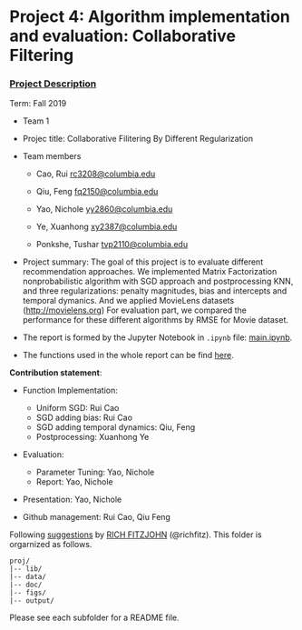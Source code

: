 # Project 4: Algorithm implementation and evaluation: Collaborative Filtering

### [Project Description](doc/project4_desc.md)

Term: Fall 2019

+ Team 1
+ Projec title: Collaborative Filitering By Different Regularization
+ Team members
	+ Cao, Rui rc3208@columbia.edu

	+ Qiu, Feng fq2150@columbia.edu

 	+ Yao, Nichole yy2860@columbia.edu

	+ Ye, Xuanhong xy2387@columbia.edu
	
	+ Ponkshe, Tushar tvp2110@columbia.edu
	
+ Project summary: The goal of this project is to evaluate different recommendation approaches. We implemented Matrix Factorization nonprobabilistic algorithm with SGD approach and postprocessing KNN, and three regularizations: penalty magnitudes, bias and intercepts and temporal dymanics. And we applied MovieLens datasets (http://movielens.org) For evaluation part, we compared the performance for these different algorithms by RMSE for Movie dataset.

+ The report is formed by the Jupyter Notebook in `.ipynb` file: [main.ipynb](doc/main.ipynb).

+ The functions used in the whole report can be find [here](lib/Matrix_Factorization_A1.py).

	
**Contribution statement**: 

+ Function Implementation:
  + Uniform SGD: Rui Cao
  + SGD adding bias: Rui Cao 
  + SGD adding temporal dynamics: Qiu, Feng
  + Postprocessing: Xuanhong Ye
  
+ Evaluation:
  + Parameter Tuning: Yao, Nichole
  + Report: Yao, Nichole
  
+ Presentation: Yao, Nichole

+ Github management: Rui Cao, Qiu Feng

Following [suggestions](http://nicercode.github.io/blog/2013-04-05-projects/) by [RICH FITZJOHN](http://nicercode.github.io/about/#Team) (@richfitz). This folder is orgarnized as follows.

```
proj/
|-- lib/
|-- data/
|-- doc/
|-- figs/
|-- output/
```

Please see each subfolder for a README file.
